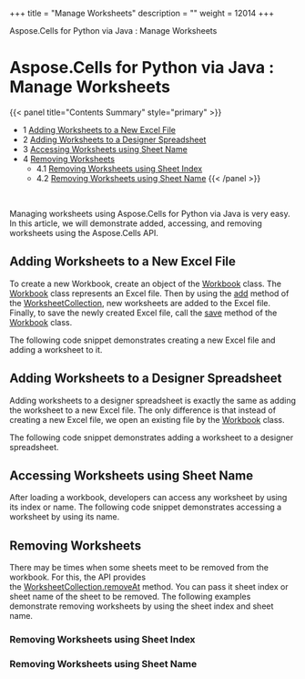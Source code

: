 +++
title = "Manage Worksheets" 
description = "" 
weight = 12014 
+++

Aspose.Cells for Python via Java : Manage Worksheets  

# Aspose.Cells for Python via Java : Manage Worksheets


{{< panel title="Contents Summary" style="primary" >}}
*   1 [Adding Worksheets to a New Excel File](#ManageWorksheets-AddingWorksheetstoaNewExcelFile)
*   2 [Adding Worksheets to a Designer Spreadsheet](#ManageWorksheets-AddingWorksheetstoaDesignerSpreadsheet)
*   3 [Accessing Worksheets using Sheet Name](#ManageWorksheets-AccessingWorksheetsusingSheetName)
*   4 [Removing Worksheets](#ManageWorksheets-RemovingWorksheets)
    *   4.1 [Removing Worksheets using Sheet Index](#ManageWorksheets-RemovingWorksheetsusingSheetIndex)
    *   4.2 [Removing Worksheets using Sheet Name](#ManageWorksheets-RemovingWorksheetsusingSheetName)
{{< /panel >}}
 

 

Managing worksheets using Aspose.Cells for Python via Java is very easy. In this article, we will demonstrate added, accessing, and removing worksheets using the Aspose.Cells API.

## Adding Worksheets to a New Excel File

To create a new Workbook, create an object of the [Workbook](https://docs.aspose.com/apireference.aspose.com/cells/python/asposecells.api/Workbook) class. The [Workbook](https://docs.aspose.com/apireference.aspose.com/cells/python/asposecells.api/Workbook) class represents an Excel file. Then by using the [add](https://apireference.aspose.com/cells/python/asposecells.api/worksheetcollection#add()) method of the [WorksheetCollection](https://apireference.aspose.com/cells/python/asposecells.api/worksheetcollection), new worksheets are added to the Excel file. Finally, to save the newly created Excel file, call the [save](https://apireference.aspose.com/cells/python/asposecells.api/workbook#save(java.lang.String)) method of the [Workbook](https://docs.aspose.com/apireference.aspose.com/cells/python/asposecells.api/Workbook) class.

The following code snippet demonstrates creating a new Excel file and adding a worksheet to it.

## Adding Worksheets to a Designer Spreadsheet

Adding worksheets to a designer spreadsheet is exactly the same as adding the worksheet to a new Excel file. The only difference is that instead of creating a new Excel file, we open an existing file by the [Workbook](https://docs.aspose.com/apireference.aspose.com/cells/python/asposecells.api/Workbook) class.

The following code snippet demonstrates adding a worksheet to a designer spreadsheet.

## Accessing Worksheets using Sheet Name

After loading a workbook, developers can access any worksheet by using its index or name. The following code snippet demonstrates accessing a worksheet by using its name.

## Removing Worksheets

There may be times when some sheets meet to be removed from the workbook. For this, the API provides the [WorksheetCollection.removeAt](https://apireference.aspose.com/cells/python/asposecells.api/worksheetcollection#removeAt(int)) method. You can pass it sheet index or sheet name of the sheet to be removed. The following examples demonstrate removing worksheets by using the sheet index and sheet name.

### Removing Worksheets using Sheet Index

### Removing Worksheets using Sheet Name

